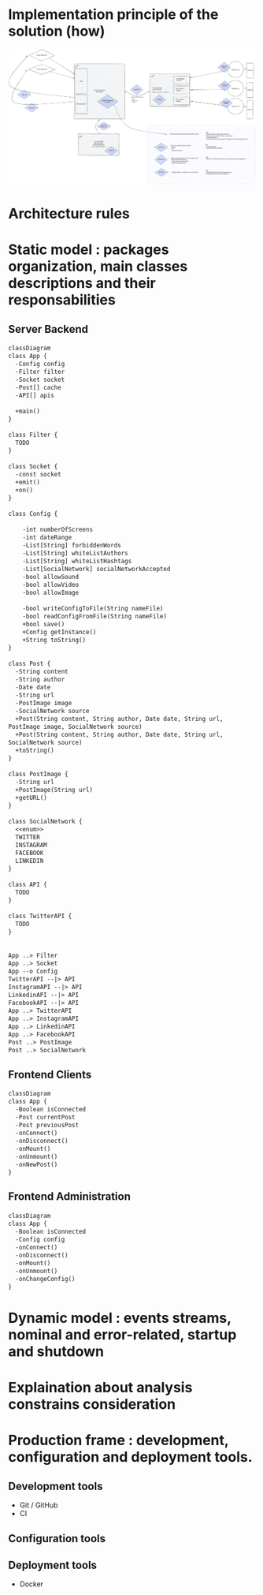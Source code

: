 # Implementation principle of the solution (how)

![Excalidraw diagram architecture](assets/Architecture.excalidraw.svg)

# Architecture rules
# Static model : packages organization, main classes descriptions and their responsabilities


## Server Backend
```mermaid
classDiagram
class App {
  -Config config
  -Filter filter
  -Socket socket
  -Post[] cache
  -API[] apis

  +main()
}

class Filter {
  TODO 
}

class Socket {
  -const socket
  +emit()
  +on() 
}

class Config {

    -int numberOfScreens
    -int dateRange
    -List[String] forbiddenWords
    -List[String] whiteListAuthors
    -List[String] whiteListHashtags
    -List[SocialNetwork] socialNetworkAccepted
    -bool allowSound
    -bool allowVideo
    -bool allowImage
  
    -bool writeConfigToFile(String nameFile)
    -bool readConfigFromFile(String nameFile)
    +bool save()
    +Config getInstance()
    +String toString()
}

class Post {
  -String content
  -String author
  -Date date
  -String url
  -PostImage image
  -SocialNetwork source
  +Post(String content, String author, Date date, String url, PostImage image, SocialNetwork source)
  +Post(String content, String author, Date date, String url, SocialNetwork source)
  +toString()
}

class PostImage {
  -String url
  +PostImage(String url)
  +getURL()
}

class SocialNetwork {
  <<enum>>
  TWITTER
  INSTAGRAM
  FACEBOOK
  LINKEDIN
}

class API {
  TODO
}

class TwitterAPI {
  TODO 
}


App ..> Filter
App ..> Socket
App --o Config
TwitterAPI --|> API
InstagramAPI --|> API
LinkedinAPI --|> API
FacebookAPI --|> API
App ..> TwitterAPI
App ..> InstagramAPI
App ..> LinkedinAPI
App ..> FacebookAPI
Post ..> PostImage
Post ..> SocialNetwork

```


## Frontend Clients

```mermaid
classDiagram
class App {
  -Boolean isConnected
  -Post currentPost
  -Post previousPost
  -onConnect()
  -onDisconnect()
  -onMount()
  -onUnmount()
  -onNewPost()
}
```

## Frontend Administration

```mermaid
classDiagram
class App {
  -Boolean isConnected
  -Config config
  -onConnect()
  -onDisconnect()
  -onMount()
  -onUnmount()
  -onChangeConfig()
}
```

# Dynamic model : events streams, nominal and error-related, startup and shutdown
# Explaination about analysis constrains consideration
# Production frame : development, configuration and deployment tools.

## Development tools

- Git / GitHub
- CI

## Configuration tools

## Deployment tools

- Docker 
